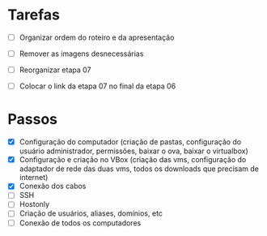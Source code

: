 # Tarefas
- [ ] Organizar ordem do roteiro e da apresentação
- [ ] Remover as imagens desnecessárias
- [ ] Reorganizar etapa 07
- [ ] Colocar o link da etapa 07 no final da etapa 06 



# Passos

- [x] Configuração do computador (criação de pastas, configuração do usuário administrador, permissões, baixar o ova, baixar o virtualbox)
- [x] Configuração e criação no VBox (criação das vms, configuração do adaptador de rede das duas vms, todos os downloads que precisam de internet)
- [x] Conexão dos cabos
- [ ] SSH
- [ ] Hostonly
- [ ] Criação de usuários, aliases, domínios, etc
- [ ] Conexão de todos os computadores
